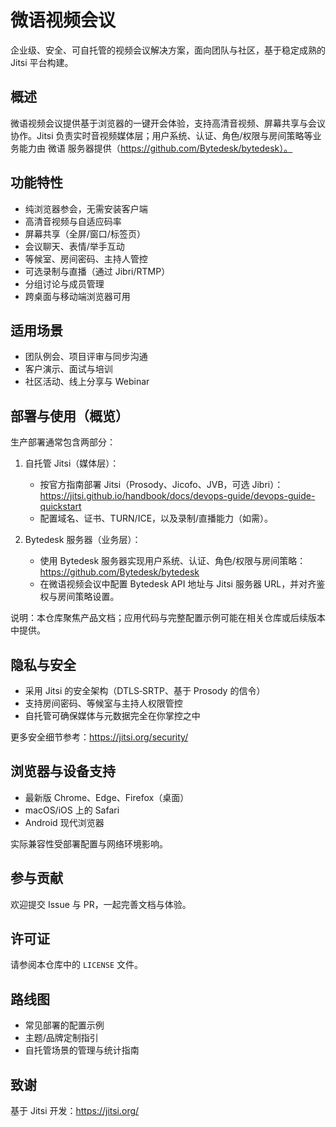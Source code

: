 # 微语视频会议

企业级、安全、可自托管的视频会议解决方案，面向团队与社区，基于稳定成熟的 Jitsi 平台构建。

## 概述

微语视频会议提供基于浏览器的一键开会体验，支持高清音视频、屏幕共享与会议协作。Jitsi 负责实时音视频媒体层；用户系统、认证、角色/权限与房间策略等业务能力由 微语 服务器提供（https://github.com/Bytedesk/bytedesk）。

## 功能特性

- 纯浏览器参会，无需安装客户端
- 高清音视频与自适应码率
- 屏幕共享（全屏/窗口/标签页）
- 会议聊天、表情/举手互动
- 等候室、房间密码、主持人管控
- 可选录制与直播（通过 Jibri/RTMP）
- 分组讨论与成员管理
- 跨桌面与移动端浏览器可用

## 适用场景

- 团队例会、项目评审与同步沟通
- 客户演示、面试与培训
- 社区活动、线上分享与 Webinar

## 部署与使用（概览）

生产部署通常包含两部分：

1) 自托管 Jitsi（媒体层）：
	- 按官方指南部署 Jitsi（Prosody、Jicofo、JVB，可选 Jibri）：https://jitsi.github.io/handbook/docs/devops-guide/devops-guide-quickstart
	- 配置域名、证书、TURN/ICE，以及录制/直播能力（如需）。

2) Bytedesk 服务器（业务层）：
	- 使用 Bytedesk 服务器实现用户系统、认证、角色/权限与房间策略：https://github.com/Bytedesk/bytedesk
	- 在微语视频会议中配置 Bytedesk API 地址与 Jitsi 服务器 URL，并对齐鉴权与房间策略设置。

说明：本仓库聚焦产品文档；应用代码与完整配置示例可能在相关仓库或后续版本中提供。

## 隐私与安全

- 采用 Jitsi 的安全架构（DTLS‑SRTP、基于 Prosody 的信令）
- 支持房间密码、等候室与主持人权限管控
- 自托管可确保媒体与元数据完全在你掌控之中

更多安全细节参考：https://jitsi.org/security/

## 浏览器与设备支持

- 最新版 Chrome、Edge、Firefox（桌面）
- macOS/iOS 上的 Safari
- Android 现代浏览器

实际兼容性受部署配置与网络环境影响。

## 参与贡献

欢迎提交 Issue 与 PR，一起完善文档与体验。

## 许可证

请参阅本仓库中的 `LICENSE` 文件。

## 路线图

- 常见部署的配置示例
- 主题/品牌定制指引
- 自托管场景的管理与统计指南

## 致谢

基于 Jitsi 开发：https://jitsi.org/

